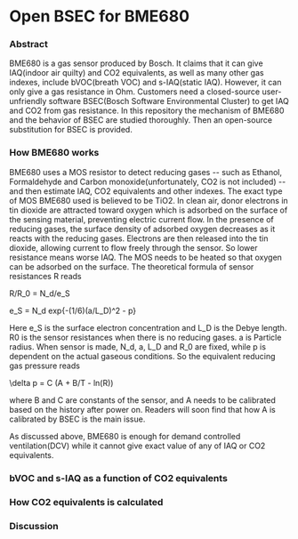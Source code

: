 # Open BSEC for BME680

### Abstract
BME680 is a gas sensor produced by Bosch. It claims that it can give IAQ(indoor air quilty) and CO2 equivalents, as well as many other gas indexes, include bVOC(breath VOC) and s-IAQ(static IAQ). However, it can only give a gas resistance in Ohm. Customers need a closed-source user-unfriendly software BSEC(Bosch Software Environmental Cluster) to get IAQ and CO2 from gas resistance. In this repository the mechanism of BME680 and the behavior of BSEC are studied thoroughly. Then an open-source substitution for BSEC is provided.

### How BME680 works
BME680 uses a MOS resistor to detect reducing gases -- such as Ethanol, Formaldehyde and Carbon monoxide(unfortunately, CO2 is not included) -- and then estimate IAQ, CO2 equivalents and other indexes. The exact type of MOS BME680 used is believed to be TiO2. In clean air, donor electrons in tin dioxide are attracted toward oxygen which is adsorbed on the surface of the sensing material, preventing electric current flow. In the presence of reducing gases, the surface density of adsorbed oxygen decreases as it reacts with the reducing gases. Electrons are then released into the tin dioxide, allowing current to flow freely through the sensor. So lower resistance means worse IAQ. The MOS needs to be heated so that oxygen can be adsorbed on the surface. The theoretical formula of sensor resistances R reads

R/R_0 = N_d/e_S

e_S = N_d exp{-(1/6)(a/L_D)^2 - p}

Here e_S is the surface electron concentration and L_D is the Debye length. R0 is the sensor resistances when there is no reducing gases. a	is Particle radius. When sensor is made, N_d, a, L_D and R_0 are fixed, while p is dependent on the actual gaseous conditions. So the equivalent reducing gas pressure reads

\delta p = C (A + B/T - ln(R))

where B and C are constants of the sensor, and A needs to be calibrated based on the history after power on. Readers will soon find that how A is calibrated by BSEC is the main issue. 

As discussed above, BME680 is enough for demand controlled ventilation(DCV) while it cannot give exact value of any of IAQ or CO2 equivalents.

### bVOC and s-IAQ as a function of CO2 equivalents

### How CO2 equivalents is calculated

### Discussion
